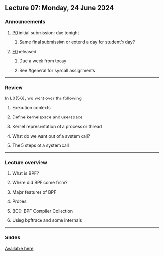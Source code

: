## Lecture 07: Monday, 24 June 2024

### Announcements

1. [P0](/assignments/P0.md) initial submission: due tonight

    1. Same final submission or extend a day for student's day?

1. [E0](/assignments/E0.md) released

    1. Due a week from today

    1. See #general for syscall assignments

---

### Review

In L0{5,6}, we went over the following:

1. Execution contexts

1. Define kernelspace and userspace

1. Kernel representation of a process or thread

1. What do we want out of a system call?

1. The 5 steps of a system call

---

### Lecture overview

1. What is BPF?

1. Where did BPF come from?

1. Major features of BPF

1. Probes

1. BCC: BPF Compiler Collection

1. Using bpftrace and some internals

---

### Slides

[Available here](/slides/bpf.html)
